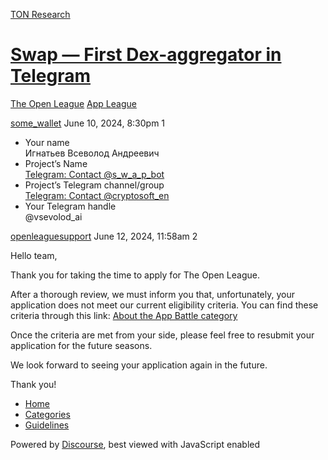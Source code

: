 [TON Research](/)

# [Swap — First Dex-aggregator in Telegram](/t/swap-first-dex-aggregator-in-telegram/24521)

[The Open League](/c/the-open-league/app-leaderboard/58)  [App League](/c/the-open-league/app-leaderboard/58) 

    

[some\_wallet](https://tonresear.ch/u/some_wallet)  June 10, 2024, 8:30pm  1

*   Your name  
    Игнатьев Всеволод Андреевич
*   Project’s Name  
    [Telegram: Contact @s\_w\_a\_p\_bot](http://t.me/s_w_a_p_bot)
*   Project’s Telegram channel/group  
    [Telegram: Contact @cryptosoft\_en](https://t.me/cryptosoft_en)
*   Your Telegram handle  
    @vsevolod\_ai

 

[openleaguesupport](https://tonresear.ch/u/openleaguesupport) June 12, 2024, 11:58am  2

Hello team,

Thank you for taking the time to apply for The Open League.

After a thorough review, we must inform you that, unfortunately, your application does not meet our current eligibility criteria. You can find these criteria through this link: [About the App Battle category](https://tonresear.ch/t/about-the-app-battle-category/1275/)

Once the criteria are met from your side, please feel free to resubmit your application for the future seasons.

We look forward to seeing your application again in the future.

Thank you!

 

*   [Home](/)
*   [Categories](/categories)
*   [Guidelines](/guidelines)

Powered by [Discourse](https://www.discourse.org), best viewed with JavaScript enabled